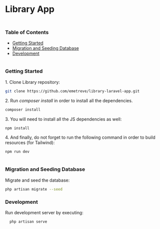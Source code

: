 <div style="display:flex; align-items: center">
  <h1 style="position:relative; top: -6px" >Library App</h1>
</div>

### Table of Contents

-   [Getting Started](#getting-started)
-   [Migration and Seeding Database](#migration)
-   [Development](#development)

#

### Getting Started

1\. Clone Library repository:

```sh
git clone https://github.com/emetreve/library-laravel-app.git
```

2\. Run _composer install_ in order to install all the dependencies.

```sh
composer install
```

3\. You will need to install all the JS dependencies as well:

```sh
npm install
```

4\. And finally, do not forget to run the following command in order to build resources (for Tailwind):

```sh
npm run dev
```

#

### Migration and Seeding Database

Migrate and seed the database:

```sh
php artisan migrate --seed
```

### Development

Run development server by executing:

```sh
  php artisan serve
```
